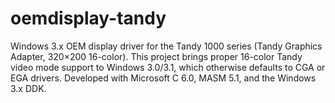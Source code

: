 # oemdisplay-tandy
Windows 3.x OEM display driver for the Tandy 1000 series (Tandy Graphics Adapter, 320×200 16-color). This project brings proper 16-color Tandy video mode support to Windows 3.0/3.1, which otherwise defaults to CGA or EGA drivers. Developed with Microsoft C 6.0, MASM 5.1, and the Windows 3.x DDK.
